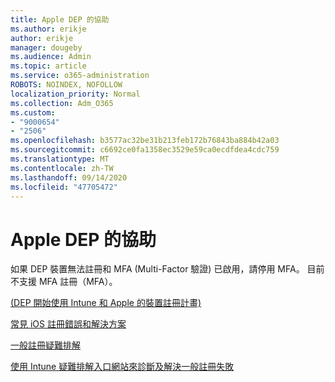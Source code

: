 ```yaml
---
title: Apple DEP 的協助
ms.author: erikje
author: erikje
manager: dougeby
ms.audience: Admin
ms.topic: article
ms.service: o365-administration
ROBOTS: NOINDEX, NOFOLLOW
localization_priority: Normal
ms.collection: Adm_O365
ms.custom:
- "9000654"
- "2506"
ms.openlocfilehash: b3577ac32be31b213feb172b76843ba884b42a03
ms.sourcegitcommit: c6692ce0fa1358ec3529e59ca0ecdfdea4cdc759
ms.translationtype: MT
ms.contentlocale: zh-TW
ms.lasthandoff: 09/14/2020
ms.locfileid: "47705472"
---
```

# <a name="help-with-apple-dep"></a>Apple DEP 的協助

如果 DEP 裝置無法註冊和 MFA (Multi-Factor 驗證) 已啟用，請停用 MFA。 目前不支援 MFA 註冊（MFA）。

[ (DEP 開始使用 Intune 和 Apple 的裝置註冊計畫) ](https://docs.microsoft.com/intune/enrollment/device-enrollment-program-enroll-ios)

[常見 iOS 註冊錯誤和解決方案](https://docs.microsoft.com/intune/enrollment/troubleshoot-ios-enrollment-errors)

[一般註冊疑難排解](https://docs.microsoft.com/intune/enrollment/troubleshoot-device-enrollment-in-intune)

[使用 Intune 疑難排解入口網站來診斷及解決一般註冊失敗](https://docs.microsoft.com/intune/fundamentals/help-desk-operators)


